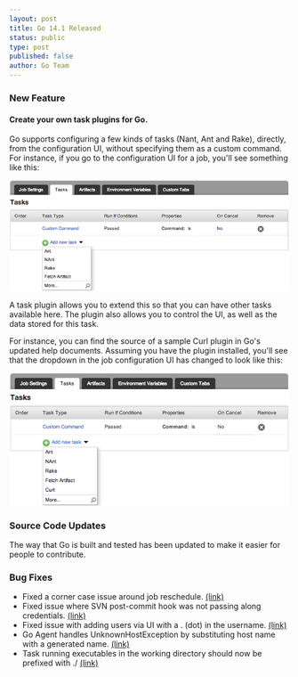 ```yaml
---
layout: post
title: Go 14.1 Released
status: public
type: post
published: false
author: Go Team
---
```


### New Feature

#### Create your own task plugins for Go.

Go supports configuring a few kinds of tasks (Nant, Ant and Rake), directly, from the configuration UI, without specifying them as a custom command. For instance, if you go to the configuration UI for a job, you'll see something like this:

![](/images/blog/go_14_1_announcement/1_Without_Curl.png)

A task plugin allows you to extend this so that you can have other tasks available here. The plugin also allows you to control the UI, as well as the data stored for this task.

For instance, you can find the source of a sample Curl plugin in Go's updated help documents. Assuming you have the plugin installed, you'll see that the dropdown in the job configuration UI has changed to look like this:

![](/images/blog/go_14_1_announcement/2_With_Curl.png)

### Source Code Updates

The way that Go is built and tested has been updated to make it easier for people to contribute. 

### Bug Fixes

- Fixed a corner case issue around job reschedule. [(link)](https://github.com/GoCD/GoCD/issues/6)
- Fixed issue where SVN post-commit hook was not passing along credentials. [(link)](https://github.com/GoCD/GoCD/issues/9)
- Fixed issue with adding users via UI with a . (dot) in the username. [(link)](https://github.com/GoCD/GoCD/issues/17)
- Go Agent handles UnknownHostException by substituting host name with a generated name. [(link)](https://github.com/GoCD/GoCD/issues/19)
- Task running executables in the working directory should now be prefixed with ./ [(link)](https://github.com/GoCD/GoCD/issues/21)

<br><br>